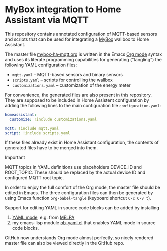 # MyBox integration to Home Assistant via MQTT

This repository contains annotated configuration of MQTT-based
sensors and scripts that can be used for integrating a
[MyBox](https://mybox.eco/produkty-kategorie/nabijeci-stanice)
wallbox to Home Assistant.

The master file [mybox-ha-mqtt.org](./mybox-ha-mqtt.org) is written in
the Emacs [Org mode](https://orgmode.org) syntax and uses its literate
programming capabilities for generating (“tangling”) the following
YAML configuration files:

* `mqtt.yaml` – MQTT-based sensors and binary sensors
* `scripts.yaml` – scripts for controlling the wallbox
* `customizations.yaml` – customization of the energy meter

For convenience, the generated files are also present in this
repository. They are supposed to be included in Home Assistent
configuration by adding the following lines to the main configuration
file `configuration.yaml`:

``` yaml
homeassistant:
  customize: !include customizations.yaml

mqtt: !include mqtt.yaml
script: !include scripts.yaml
```

If these files already exist in Home Assistant configuration, the
contents of generated files have to be merged into them.

> [!IMPORTANT]
> MQTT topics in YAML definitions use placeholders DEVICE_ID and
> ROOT_TOPIC. These should be replaced by the actual device ID and
> configured MQTT root topic.

In order to enjoy the full comfort of the Org mode, the master file
should be edited in Emacs. The three configuration files can then be
generated by using Emacs function `org-babel-tangle` (keyboard
shortcut `C-c C-v t`).

Support for editing YAML in source code blocks can be added by
installing

1. [YAML mode](https://github.com/yoshiki/yaml-mode),
   e.g. from [MELPA](https://stable.melpa.org/#/yaml-mode)
2. my emacs-lisp module
   [ob-yaml.el](https://github.com/llhotka/ob-yaml) that enables
   YAML mode in source code blocks. 

GitHub now understands Org mode almost perfectly, so nicely rendered
master file can also be viewed directly in the GitHub repo.
